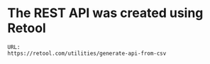 # The REST API was created using Retool
```
URL:
https://retool.com/utilities/generate-api-from-csv
```